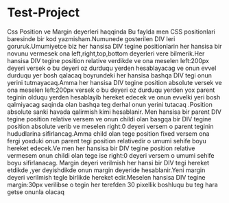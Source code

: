 # Test-Project
Css Position ve Margin deyerleri haqqinda
Bu faylda men CSS positionlari baresinde bir kod yazmisham.Numunede gosterilen DIV leri goruruk.Umumiyetce biz her hansisa DIV tegine positionlarin her hansisa bir novunu vermesek ona left,right,top,bottom deyerleri vere bilmerik.Her hansisa DIV tegine position relative verdikde ve ona meselen left:200px deyeri versek o bu deyeri oz durduqu yerden hesablayacag ve onun evvel durduqu yer bosh qalacaq boyrundeki her hansisa bashqa DIV tegi onun yerini tutmayacaq.Amma her hansisa DIV tegine position absolute versek ve ona meselen left:200px versek o bu deyeri oz durduqu yerden yox parent teginin olduqu yerden hesablayib hereket edecek ve onun evvelki yeri bosh qalmiyacag saqinda olan bashqa teg derhal onun yerini tutacaq .Position absolute sanki havada qalirmish kimi hesablanir.
Men hansisa bir parent DIV tegine position relative versem ve onun childi olan basgqa bir DIV tegine position absolute verib ve meselen right:0 deyeri versem o parent teginin hududlarina sifirlancag.Amma child olan tege position fixed versem ona fergi yoxduki onun parent tegi position relativedir o umumi sehife boyu hereket edecek.Ve men her hansisa bir DIV tegine position relative vermesem onun childi olan tege ise right:0 deyeri versem o umumi sehife boyu sifirlanacag.
Margin deyeri verilmish her hansi bir DIV tegi hereket etdikde ,yer deyishdikde onun margin deyeride hesablanir.Yeni margin deyeri verilmish tegle birlikde hereket edir.Meselen hansisa DIV tegine margin:30px verilibse o tegin her terefden 30 pixellik boshluqu bu teg hara getse onunla olacaq
